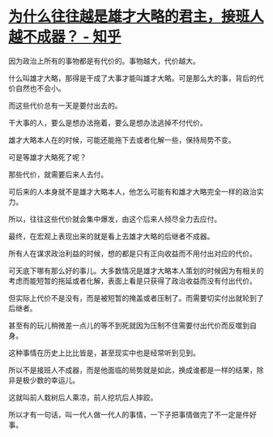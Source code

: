 # [为什么往往越是雄才大略的君主，接班人越不成器？ - 知乎](https://www.zhihu.com/question/469010032/answer/2298982991)

因为政治上所有的事物都是有代价的。事物越大，代价越大。

什么叫雄才大略，那得是干成了大事才能叫雄才大略。可是那么大的事，背后的代价自然也不会小。

而这些代价总有一天是要付出去的。

干大事的人，要么是想办法拖着，要么是想办法逃掉不付代价。

雄才大略本人在的时候，可能还能拖下去或者化解一些，保持局势不变。

可是等雄才大略死了呢？

那些代价，就需要后来人去付。

可后来的人本身就不是雄才大略本人，他怎么可能有和雄才大略完全一样的政治实力。

所以，往往这些代价就会集中爆发，由这个后来人倾尽全力去应付。

最终，在宏观上表现出来的就是看上去雄才大略的后继者不成器。

所有人在谋求政治利益的时候，想的都是只有正向收益而不用付出对应的代价。

可天底下哪有那么好的事儿。大多数情况是雄才大略本人策划的时候因为有相关的考虑而能短暂的拖延或者化解，表面上看是只获得了政治收益而没有付出代价。

但实际上代价不是没有，而是被短暂的掩盖或者压制了。而需要切实付出就轮到了后继者。

甚至有的玩儿稍微差一点儿的等不到死就因为压制不住需要付出代价而反噬到自身。

这种事情在历史上比比皆是，甚至现实中也是经常听到见到。

所以不是接班人不成器，而是他面临的局势就是如此，换成谁都是一样的结果，除非是极少数的幸运儿。

这就叫前人栽树后人乘凉，前人挖坑后人摔跤。

所以才有一句话，叫一代人做一代人的事情，一下子把事情做完了不一定是件好事。

